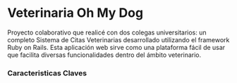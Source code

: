 # Veterinaria Oh My Dog
Proyecto colaborativo que realicé con dos colegas universitarios: un completo Sistema de Citas Veterinarias desarrollado utilizando el framework Ruby on Rails. Esta aplicación web sirve como una plataforma fácil de usar que facilita diversas funcionalidades dentro del ámbito veterinario.

### Caracteristicas Claves
